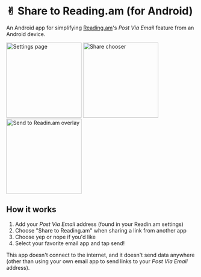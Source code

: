 # ✌︎ Share to Reading.am (for Android)
An Android app for simplifying [Reading.am](www.reading.am)'s *Post Via Email* feature from an Android device.

<img src="http://i.imgur.com/rxM8hJd.png" alt="Settings page" width="200px">
<img src="http://i.imgur.com/uRIYJoe.png" alt="Share chooser" width="200px">
<img src="http://i.imgur.com/zZGqIeO.png" alt="Send to Readin.am overlay" width="200px">

## How it works
1. Add your *Post Via Email* address (found in your Readin.am settings)
2. Choose "Share to Reading.am" when sharing a link from another app
3. Choose yep or nope if you'd like
4. Select your favorite email app and tap send!

This app doesn't connect to the internet, and it doesn't send data anywhere (other than using your own email app to send links to your *Post Via Email* address).
